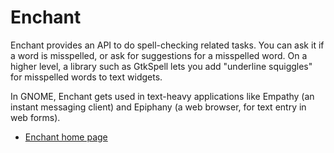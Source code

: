 # Enchant

Enchant provides an API to do spell-checking related tasks. You can ask
it if a word is misspelled, or ask for suggestions for a misspelled
word. On a higher level, a library such as GtkSpell lets you add
"underline squiggles" for misspelled words to text widgets.

In GNOME, Enchant gets used in text-heavy applications like Empathy (an
instant messaging client) and Epiphany (a web browser, for text entry in
web forms).

  - [Enchant home page](http://www.abisource.com/projects/enchant/)
